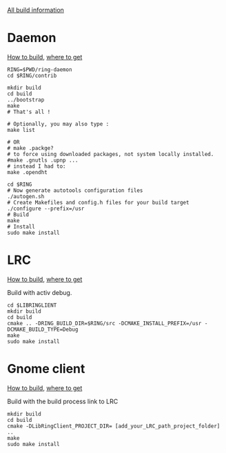 
[All build information](http://dl.ring.cx/docs/compiling_and_installing/index.html)


# Daemon

[How to build](https://tuleap.ring.cx/wiki/index.php?group_id=101&pagename=2.a-i+Build+Ring+daemon+on+Linux),
[where to get](https://gerrit-ring.savoirfairelinux.com/#/admin/projects/ring-daemon)

    RING=$PWD/ring-daemon
    cd $RING/contrib

    mkdir build
    cd build
    ../bootstrap
    make
    # That's all !

    # Optionally, you may also type :
    make list

    # OR
    # make .packge?
    # to force using downloaded packages, not system locally installed.
    #make .gnutls .upnp ...
    # instead I had to:
    make .opendht

    cd $RING
    # Now generate autotools configuration files
    ./autogen.sh
    # Create Makefiles and config.h files for your build target
    ./configure --prefix=/usr
    # Build
    make
    # Install
    sudo make install

# LRC

[How to build](https://tuleap.ring.cx/wiki/index.php?pagename=Build%20LibRingClient%20%28LRC%29&group_id=101),
[where to get](https://gerrit-ring.savoirfairelinux.com/#/admin/projects/ring-lrc)

Build with activ debug.

    cd $LIBRINGLIENT
    mkdir build
    cd build
    cmake .. -DRING_BUILD_DIR=$RING/src -DCMAKE_INSTALL_PREFIX=/usr -DCMAKE_BUILD_TYPE=Debug
    make
    sudo make install  

# Gnome client

[How to build](https://tuleap.ring.cx/wiki/index.php?group_id=101&pagename=Build+Gnome+Client+for+Ring),
[where to get](https://gerrit-ring.savoirfairelinux.com/#/admin/projects/ring-client-gnome)

Build with the build process link to LRC

    mkdir build
    cd build
    cmake -DLibRingClient_PROJECT_DIR= [add_your_LRC_path_project_folder] ..
    make
    sudo make install
